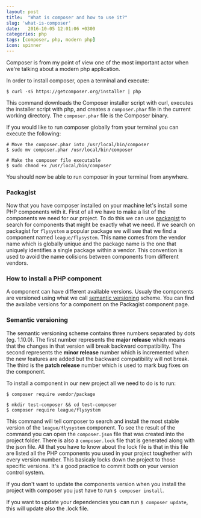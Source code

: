 ```yaml
---
layout: post
title:  "What is composer and how to use it?"
slug: 'what-is-composer'
date:   2016-10-05 12:01:06 +0300
categories: php
tags: [composer, php, modern php]
icon: spinner
---
```


Composer is from my point of view one of the most important actor when we're talking about a modern php application.

In order to install composer, open a terminal and execute:

```
$ curl -sS https://getcomposer.org/installer | php
```

This command downloads the Composer installer script with curl, executes the installer script with php, 
and creates a `composer.phar` file in the current working directory. The `composer.phar` file is the Composer binary.

If you would like to run composer globally from your terminal you can execute the following:

```
# Move the composer.phar into /usr/local/bin/composer
$ sudo mv composer.phar /usr/local/bin/composer

# Make the composer file executable
$ sudo chmod +x /usr/local/bin/composer
```
You should now be able to run composer in your terminal from anywhere.

### Packagist

Now that you have composer installed on your machine let's install some PHP components with it.
First of all we have to make a list of the components we need for our project. To do this we can use 
[packagist](https://packagist.org/) to search for components that might be exactly what we need. If we
search on packagist for `flysystem` a popular package we will see that we find a component named 
`league/flysystem`. This name comes from the vendor name which is globally unique and the package name
is the one that uniquely identifies a single package within a vendor. 
This convention is used to avoid the name colisions between components from different vendors.

### How to install a PHP component

A component can have different available versions. Usualy the components are versioned using what we call [semantic 
versioning](http://semver.org/) scheme. You can find the availabe versions for a component on the Packagist 
component page.

### Semantic versioning

The semantic versioning scheme contains three numbers separated by dots (eg. 1.10.0). The first number represents the 
**major release** which means that the changes in that version will break backward compatibility. The second represents 
the **minor release** number which is incremented when the new features are added but the backward compatibility will 
not break. The third is the **patch release** number which is used to mark bug fixes on the component.

To install a component in our new project all we need to do is to run:

```
$ composer require vendor/package

$ mkdir test-composer && cd test-composer
$ composer require league/flysystem
```

This command will tell composer to search and install the most stable version of the `league/flysystem` component. 
To see the result of the command you can open the `composer.json` file that was created into the project folder.
There is also a `composer.lock` file that is generated along with the json file. All that you have to know about
the lock file is that in this file are listed all the PHP components you used in your project toughether with every
version number. This basicaly locks down the project to those specific versions.
It's a good practice to commit both on your version control system.

If you don't want to update the components version when you install the project with composer you just have to run
`$ composer install`.

If you want to update your dependencies you can run `$ composer update`, this will update also the .lock file.


